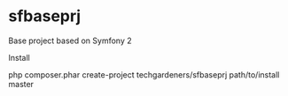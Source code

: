 sfbaseprj
=========

Base project based on Symfony 2


Install

php composer.phar create-project techgardeners/sfbaseprj path/to/install master